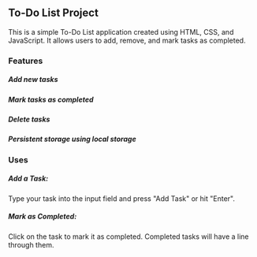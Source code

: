 ## To-Do List Project
This is a simple To-Do List application created using HTML, CSS, and JavaScript. It allows users to add, remove, and mark tasks as completed.

### Features
##### Add new tasks
##### Mark tasks as completed
##### Delete tasks
##### Persistent storage using local storage

### Uses
##### Add a Task:
Type your task into the input field and press "Add Task" or hit "Enter".

##### Mark as Completed:
Click on the task to mark it as completed. Completed tasks will have a line through them.
